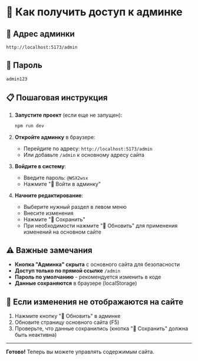 # 🔐 Как получить доступ к админке

## 📍 Адрес админки
```
http://localhost:5173/admin
```

## 🔑 Пароль
```
admin123
```

## 📋 Пошаговая инструкция

1. **Запустите проект** (если еще не запущен):
   ```bash
   npm run dev
   ```

2. **Откройте админку** в браузере:
   - Перейдите по адресу: `http://localhost:5173/admin`
   - Или добавьте `/admin` к основному адресу сайта

3. **Войдите в систему**:
   - Введите пароль: `@WSX2wsx`
   - Нажмите "🚀 Войти в админку"

4. **Начните редактирование**:
   - Выберите нужный раздел в левом меню
   - Внесите изменения
   - Нажмите "💾 Сохранить"
   - При необходимости нажмите "🔄 Обновить" для применения изменений на основном сайте

## ⚠️ Важные замечания

- **Кнопка "Админка" скрыта** с основного сайта для безопасности
- **Доступ только по прямой ссылке** `/admin`
- **Пароль по умолчанию** - рекомендуется изменить в коде
- **Данные сохраняются** в браузере (localStorage)

## 🔧 Если изменения не отображаются на сайте

1. Нажмите кнопку "🔄 Обновить" в админке
2. Обновите страницу основного сайта (F5)
3. Проверьте, что данные сохранились (кнопка "💾 Сохранить" должна быть неактивна)

---
**Готово!** Теперь вы можете управлять содержимым сайта. 
